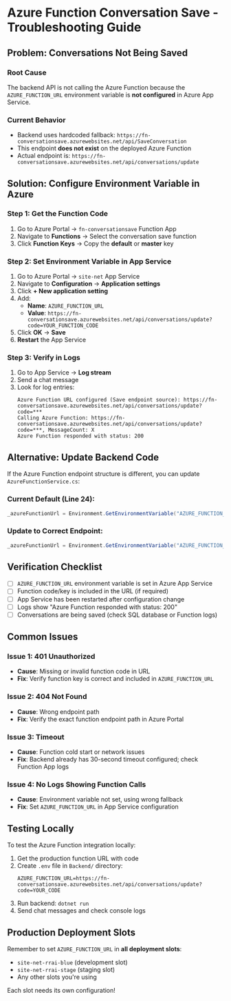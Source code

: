 # Azure Function Conversation Save - Troubleshooting Guide

## Problem: Conversations Not Being Saved

### Root Cause
The backend API is not calling the Azure Function because the `AZURE_FUNCTION_URL` environment variable is **not configured** in Azure App Service.

### Current Behavior
- Backend uses hardcoded fallback: `https://fn-conversationsave.azurewebsites.net/api/SaveConversation`
- This endpoint **does not exist** on the deployed Azure Function
- Actual endpoint is: `https://fn-conversationsave.azurewebsites.net/api/conversations/update`

## Solution: Configure Environment Variable in Azure

### Step 1: Get the Function Code
1. Go to Azure Portal → `fn-conversationsave` Function App
2. Navigate to **Functions** → Select the conversation save function
3. Click **Function Keys** → Copy the **default** or **master** key

### Step 2: Set Environment Variable in App Service
1. Go to Azure Portal → `site-net` App Service
2. Navigate to **Configuration** → **Application settings**
3. Click **+ New application setting**
4. Add:
   - **Name**: `AZURE_FUNCTION_URL`
   - **Value**: `https://fn-conversationsave.azurewebsites.net/api/conversations/update?code=YOUR_FUNCTION_CODE`
5. Click **OK** → **Save**
6. **Restart** the App Service

### Step 3: Verify in Logs
1. Go to App Service → **Log stream**
2. Send a chat message
3. Look for log entries:
   ```
   Azure Function URL configured (Save endpoint source): https://fn-conversationsave.azurewebsites.net/api/conversations/update?code=***
   Calling Azure Function: https://fn-conversationsave.azurewebsites.net/api/conversations/update?code=***, MessageCount: X
   Azure Function responded with status: 200
   ```

## Alternative: Update Backend Code

If the Azure Function endpoint structure is different, you can update `AzureFunctionService.cs`:

### Current Default (Line 24):
```csharp
_azureFunctionUrl = Environment.GetEnvironmentVariable("AZURE_FUNCTION_URL") ?? "https://fn-conversationsave.azurewebsites.net/api/SaveConversation";
```

### Update to Correct Endpoint:
```csharp
_azureFunctionUrl = Environment.GetEnvironmentVariable("AZURE_FUNCTION_URL") ?? "https://fn-conversationsave.azurewebsites.net/api/conversations/update";
```

## Verification Checklist

- [ ] `AZURE_FUNCTION_URL` environment variable is set in Azure App Service
- [ ] Function code/key is included in the URL (if required)
- [ ] App Service has been restarted after configuration change
- [ ] Logs show "Azure Function responded with status: 200"
- [ ] Conversations are being saved (check SQL database or Function logs)

## Common Issues

### Issue 1: 401 Unauthorized
- **Cause**: Missing or invalid function code in URL
- **Fix**: Verify function key is correct and included in `AZURE_FUNCTION_URL`

### Issue 2: 404 Not Found
- **Cause**: Wrong endpoint path
- **Fix**: Verify the exact function endpoint path in Azure Portal

### Issue 3: Timeout
- **Cause**: Function cold start or network issues
- **Fix**: Backend already has 30-second timeout configured; check Function App logs

### Issue 4: No Logs Showing Function Calls
- **Cause**: Environment variable not set, using wrong fallback
- **Fix**: Set `AZURE_FUNCTION_URL` in App Service configuration

## Testing Locally

To test the Azure Function integration locally:

1. Get the production function URL with code
2. Create `.env` file in `Backend/` directory:
   ```
   AZURE_FUNCTION_URL=https://fn-conversationsave.azurewebsites.net/api/conversations/update?code=YOUR_CODE
   ```
3. Run backend: `dotnet run`
4. Send chat messages and check console logs

## Production Deployment Slots

Remember to set `AZURE_FUNCTION_URL` in **all deployment slots**:
- `site-net-rrai-blue` (development slot)
- `site-net-rrai-stage` (staging slot)
- Any other slots you're using

Each slot needs its own configuration!
